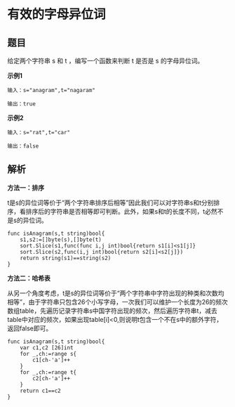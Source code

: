 # 有效的字母异位词
## 题目
给定两个字符串 s 和 t ，编写一个函数来判断 t 是否是 s 的字母异位词。

**示例1**

```
输入：s="anagram",t="nagaram"

输出：true
```

**示例2**
```
输入：s="rat",t="car"

输出：false
```


## 解析
**方法一：排序**

t是s的异位词等价于“两个字符串排序后相等”因此我们可以对字符串s和t分别排序，看排序后的字符串是否相等即可判断。此外，如果s和t的长度不同，t必然不是s的异位词。

```
func isAnagram(s,t string)bool{
    s1,s2:=[]byte(s),[]byte(t)
    sort.Slice(s1,func(func i,j int)bool{return s1[i]<s1[j]}
    sort.Slice(s2,func(i,j int)bool{return s2[i]<s2[j]})
    return string(s1)==string(s2)
}
```

**方法二：哈希表**

从另一个角度考虑，t是s的异位词等价于“两个字符串中字符出现的种类和次数均相等”，由于字符串只包含26个小写字母，一次我们可以维护一个长度为26的频次数组table，先遍历记录字符串s中国字符出现的频次，然后遍历字符串t，减去table中对应的频次，如果出现table[i]<0,则说明t包含一个不在s中的额外字符，返回false即可。

```
func isAnagram(s,t string)bool{
    var c1,c2 [26]int
    for _,ch:=range s{
        c1[ch-'a']++
    }
    for _,ch:=range t{
        c2[ch-'a']++
    }
    return c1==c2
}
